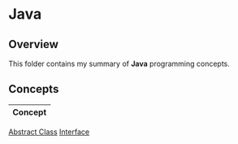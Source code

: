 # Java

## Overview
This folder contains my summary of **Java** programming concepts.

## Concepts
| Concept |
|---------|
[Abstract Class](https://github.com/shumarb/learning/tree/main/java/abstract-class)
[Interface](https://github.com/shumarb/learning/tree/main/java/interface)
